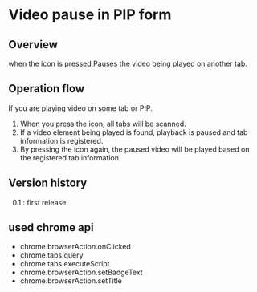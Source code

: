 # Video pause in PIP form

## Overview
when the icon is pressed,Pauses the video being played on another tab.

## Operation flow
If you are playing video on some tab or PIP.
1. When you press the icon, all tabs will be scanned.
1. If a video element being played is found, playback is paused and tab information is registered.
1. By pressing the icon again, the paused video will be played based on the registered tab information.

## Version history
&nbsp; 0.1 : first release.

## used **chrome api**
- chrome.browserAction.onClicked
- chrome.tabs.query
- chrome.tabs.executeScript
- chrome.browserAction.setBadgeText
- chrome.browserAction.setTitle